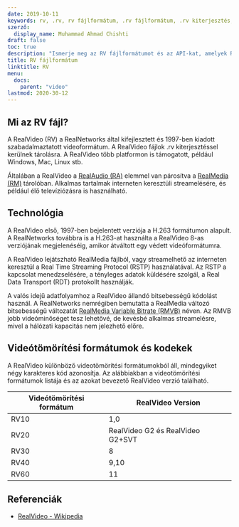 ```yaml
---
date: 2019-10-11
keywords: rv, .rv, rv fájlformátum, .rv fájlformátum, .rv kiterjesztés, rv videó formátum, RealVideo fájlformátum
szerző:
  display_name: Muhammad Ahmad Chishti
draft: false
toc: true
description: "Ismerje meg az RV fájlformátumot és az API-kat, amelyek RV fájlokat hozhatnak létre és nyithatnak meg."
title: RV fájlformátum
linktitle: RV
menu:
  docs:
    parent: "video"
lastmod: 2020-30-12
---
```


## Mi az RV fájl? ##

A RealVideo (RV) a RealNetworks által kifejlesztett és 1997-ben kiadott szabadalmaztatott videoformátum. A RealVideo fájlok .rv kiterjesztéssel kerülnek tárolásra. A RealVideo több platformon is támogatott, például Windows, Mac, Linux stb.

Általában a RealVideo a [RealAudio (RA)](/hu/audio/ra/) elemmel van párosítva a [RealMedia (RM)](/hu/video/rm/) tárolóban. Alkalmas tartalmak interneten keresztüli streamelésére, és például élő televíziózásra is használható.

## Technológia ##

A RealVideo első, 1997-ben bejelentett verziója a H.263 formátumon alapult. A RealNetworks továbbra is a H.263-at használta a RealVideo 8-as verziójának megjelenéséig, amikor átváltott egy védett videóformátumra.

A RealVideo lejátszható RealMedia fájlból, vagy streamelhető az interneten keresztül a Real Time Streaming Protocol (RSTP) használatával. Az RSTP a kapcsolat menedzselésére, a tényleges adatok küldésére szolgál, a Real Data Transport (RDT) protokollt használják.

A valós idejű adatfolyamhoz a RealVideo állandó bitsebességű kódolást használ. A RealNetworks nemrégiben bemutatta a RealMedia változó bitsebességű változatát [RealMedia Variable Bitrate (RMVB)](/hu/video/rmvb/) néven. Az RMVB jobb videóminőséget tesz lehetővé, de kevésbé alkalmas streamelésre, mivel a hálózati kapacitás nem jelezhető előre.

## Videótömörítési formátumok és kodekek ##

A RealVideo különböző videotömörítési formátumokból áll, mindegyiket négy karakteres kód azonosítja. Az alábbiakban a videotömörítési formátumok listája és az azokat bevezető RealVideo verzió található.

|Videótömörítési formátum|RealVideo Version|
|---|---|
|RV10|1,0|
|RV20|RealVideo G2 és RealVideo G2+SVT|
|RV30|8|
|RV40|9,10|
|RV60|11|

## Referenciák ##

- [RealVideo - Wikipedia](https://en.wikipedia.org/wiki/RealVideo)

